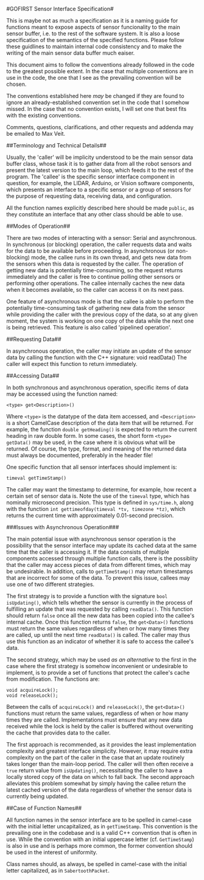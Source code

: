 #GOFIRST Sensor Interface Specification#

This is maybe not as much a specification as it is a naming guide for functions
meant to expose aspects of sensor funcionality to the main sensor buffer, i.e.
to the rest of the software system. It is also a loose specification of the
semantics of the specified functions. Please follow these guidlines to maintain
internal code consistency and to make the writing of the main sensor data
buffer much eaiser.

This document aims to follow the conventions already followed in the code to the
greatest possible extent. In the case that multiple conventions are in use in
the code, the one that I see as the prevailing convention will be chosen.

The conventions established here _may_ be changed if they are found to ignore an
already-established convention set in the code that I somehow missed. In the
case that no convention exists, I will set one that best fits with the existing
conventions.

Comments, questions, clarifications, and other requests and addenda may be
emailed to Max Veit.

##Terminology and Technical Details##

Usually, the 'caller' will be implicity understood to be the main sensor data
buffer class, whose task it is to gather data from all the robot sensors and
present the latest version to the main loop, which feeds it to the rest of the
program. The 'callee' is the specific sensor interface component in question,
for example, the LIDAR, Arduino, or Vision software components, which presents
an interface to a specific sensor or a group of sensors for the purpose of
requesting data, receiving data, and configuration.

All the function names explicitly described here should be made `public`, as
they constitute an interface that any other class should be able to use.

##Modes of Operation##

There are two modes of interacting with a sensor: Serial and asynchronous. In
synchronous (or blocking) operation, the caller requests data and waits for the
data to be available before proceeding. In asynchronous (or non-blocking) mode,
the callee runs in its own thread, and gets new data from the sensors when this
data is requested by the caller. The operation of getting new data is
potentially time-consuming, so the request returns immediately and the caller
is free to continue polling other sensors or performing other operations. The
callee internally caches the new data when it becomes available, so the
caller can access it on its next pass.

One feature of asynchronous mode is that the callee is able to perform the
potentially time-consuming task of gathering new data from the sensor while
providing the caller with the previous copy of the data, so at any given
moment, the system is working on one copy of the data while the next one is
being retrieved. This feature is also called 'pipelined operation'.

##Requesting Data##

In asynchronous operation, the caller may initiate an update of the sensor data
by calling the function with the C++ signature:
    void readData()
The caller will expect this function to return immediately.

##Accessing Data##

In both synchronous and asynchronous operation, specific items of data may be
accessed using the function named:

    <type> get<Description>()

Where `<type>` is the datatype of the data item accessed, and `<Description>`
is a short CamelCase description of the data item that will be returned. For
example, the function `double getHeading()` is expected to return the current
heading in raw double form.
In some cases, the short form `<type> getData()` may be used, in the case where
it is obvious what will be returned. Of course, the type, format, and meaning
of the returned data must always be documented, preferably in the header file!

One specific function that all sensor interfaces should implement is:

    timeval getTimeStamp()

The caller may want the timestamp to determine, for example, how recent a
certain set of sensor data is. Note the use of the `timeval` type, which has
nominally microsecond precision. This type is defined in `sys/time.h`, along
with the function `int gettimeofday(timeval *tv, timezone *tz)`, which
returns the current time with approximately 0.01-second precision.

###Issues with Asynchronous Operation###

The main potential issue with asynchronous sensor operation is the possibility
that the sensor interface may update its cached data at the same time that
the caller is accessing it. If the data consists of multiple components
accessed through multiple function calls, there is the possiblity that the
caller may access pieces of data from different times, which may be
undesirable. In addition, calls to `getTimeStamp()` may return timestamps that
are incorrect for some of the data. To prevent this issue, callees may use one
of two different strategies.

The first strategy is to provide a function with the signature
`bool isUpdating()`, which tells whether the sensor is currently in the process
of fulfilling an update that was requested by calling `readData()`. This
function should return `false` once all the new data has been copied into the
callee's internal cache. Once this function returns `false`, the `get<Data>()`
functions must return the same values regardless of when or how many times they
are called, up until the next time `readData()` is called. The caller may thus
use this function as an indicator of whether it is safe to access the callee's
data.

The second strategy, which may be used _as an alternative_ to the first in the
case where the first strategy is somehow inconvenient or undesirable to
implement, is to provide a set of functions that protect the callee's cache
from modification. The functions are:

    void acquireLock();
    void releaseLock();

Between the calls of `acquireLock()` and `releaseLock()`, the `get<Data>()`
functions must return the same values, regardless of when or how many times
they are called. Implementations must ensure that any new data received while
the lock is held by the caller is buffered without overwriting the cache that
provides data to the caller.

The first approach is recommended, as it provides the least implementation
complexity and greatest interface simplicity. However, it may require extra
complexity on the part of the caller in the case that an update routinely takes
longer than the main-loop period. The caller will then often receive a `true`
return value from `isUpdating()`, necessitating the caller to have a locally
stored copy of the data on which to fall back. The second approach alleviates
this problem somewhat by simply having the callee return the latest cached
version of the data regardless of whether the sensor data is currently being
updated.

##Case of Function Names##

All function names in the sensor interface are to be spelled in camel-case with
the initial letter uncapitalized, as in `getTimeStamp`. This convention is the
prevailing one in the codebase and is a valid C++ convention that is often in
use. While the convention with an initial uppercase letter (cf. `GetTimeStamp`)
is also in use and is perhaps more common, the former convention should be used
in the interest of uniformity.

Class names should, as always, be spelled in camel-case with the initial letter
capitalized, as in `SabertoothPacket`.


